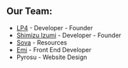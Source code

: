 ## Our Team:
- [LP4](https://github.com/jessDe) - Developer - Founder 
- [Shimizu Izumi](https://github.com/shimizu-izumi) - Developer - Founder
- [Sova](https://github.com/Silyky) - Resources
- [Emi](https://github.com/eminentglory) - Front End Developer
- Pyrosu - Website Design